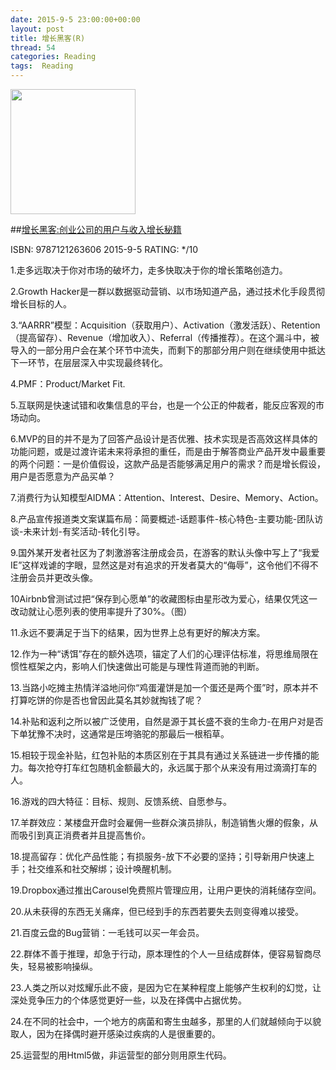 ```yaml
---
date: 2015-9-5 23:00:00+00:00
layout: post
title: 增长黑客(R)
thread: 54
categories: Reading
tags:  Reading
---
```


<img src="http://ec8.images-amazon.com/images/I/51xjPrflbiL.jpg" width="200" />

##[增长黑客:创业公司的用户与收入增长秘籍](http://amzn.to/1KuLOYk)

ISBN: 9787121263606 2015-9-5 RATING: */10

1.走多远取决于你对市场的破坏力，走多快取决于你的增长策略创造力。

2.Growth Hacker是一群以数据驱动营销、以市场知道产品，通过技术化手段贯彻增长目标的人。

3.“AARRR”模型：Acquisition（获取用户）、Activation（激发活跃）、Retention（提高留存）、Revenue（增加收入）、Referral（传播推荐）。在这个漏斗中，被导入的一部分用户会在某个环节中流失，而剩下的那部分用户则在继续使用中抵达下一环节，在层层深入中实现最终转化。

4.PMF：Product/Market Fit.

5.互联网是快速试错和收集信息的平台，也是一个公正的仲裁者，能反应客观的市场动向。

6.MVP的目的并不是为了回答产品设计是否优雅、技术实现是否高效这样具体的功能问题，或是过渡许诺未来将承担的重任，而是由于解答商业产品开发中最重要的两个问题：一是价值假设，这款产品是否能够满足用户的需求？而是增长假设，用户是否愿意为产品买单？

7.消费行为认知模型AIDMA：Attention、Interest、Desire、Memory、Action。

8.产品宣传报道类文案谋篇布局：简要概述-话题事件-核心特色-主要功能-团队访谈-未来计划-有奖活动-转化引导。

9.国外某开发者社区为了刺激游客注册成会员，在游客的默认头像中写上了“我爱IE”这样戏谑的字眼，显然这是对有追求的开发者莫大的“侮辱”，这令他们不得不注册会员并更改头像。


10Airbnb曾测试过把“保存到心愿单”的收藏图标由星形改为爱心，结果仅凭这一改动就让心愿列表的使用率提升了30%。（图）

11.永远不要满足于当下的结果，因为世界上总有更好的解决方案。

12.作为一种“诱饵”存在的额外选项，锚定了人们的心理评估标准，将思维局限在惯性框架之内，影响人们快速做出可能是与理性背道而驰的判断。

13.当路小吃摊主热情洋溢地问你“鸡蛋灌饼是加一个蛋还是两个蛋”时，原本并不打算吃饼的你是否也曾因此莫名其妙就掏钱了呢？

14.补贴和返利之所以被广泛使用，自然是源于其长盛不衰的生命力-在用户对是否下单犹豫不决时，这通常是压垮骆驼的那最后一根稻草。

15.相较于现金补贴，红包补贴的本质区别在于其具有通过关系链进一步传播的能力。每次抢夺打车红包随机金额最大的，永远属于那个从来没有用过滴滴打车的人。

16.游戏的四大特征：目标、规则、反馈系统、自愿参与。

17.羊群效应：某楼盘开盘时会雇佣一些群众演员排队，制造销售火爆的假象，从而吸引到真正消费者并且提高售价。

18.提高留存：优化产品性能；有损服务-放下不必要的坚持；引导新用户快速上手；社交维系和社交解绑；设计唤醒机制。

19.Dropbox通过推出Carousel免费照片管理应用，让用户更快的消耗储存空间。

20.从未获得的东西无关痛痒，但已经到手的东西若要失去则变得难以接受。

21.百度云盘的Bug营销：一毛钱可以买一年会员。

22.群体不善于推理，却急于行动，原本理性的个人一旦结成群体，便容易智商尽失，轻易被影响操纵。

23.人类之所以对炫耀乐此不疲，是因为它在某种程度上能够产生权利的幻觉，让深处竞争压力的个体感觉更好一些，以及在择偶中占据优势。

24.在不同的社会中，一个地方的病菌和寄生虫越多，那里的人们就越倾向于以貌取人，因为在择偶时避开感染过疾病的人是很重要的。

25.运营型的用Html5做，非运营型的部分则用原生代码。